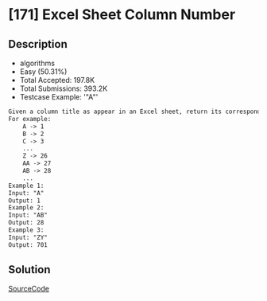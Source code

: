 # [171] Excel Sheet Column Number

## Description

* algorithms
* Easy (50.31%)
* Total Accepted:    197.8K
* Total Submissions: 393.2K
* Testcase Example:  '"A"'

```md
Given a column title as appear in an Excel sheet, return its corresponding column number.
For example:
    A -> 1
    B -> 2
    C -> 3
    ...
    Z -> 26
    AA -> 27
    AB -> 28
    ...
Example 1:
Input: "A"
Output: 1
Example 2:
Input: "AB"
Output: 28
Example 3:
Input: "ZY"
Output: 701

```

## Solution

[SourceCode](./solution.js)